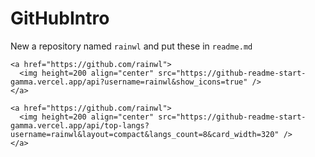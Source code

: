 # GitHubIntro

New a repository named `rainwl` and put these in `readme.md`
```
<a href="https://github.com/rainwl">
  <img height=200 align="center" src="https://github-readme-start-gamma.vercel.app/api?username=rainwl&show_icons=true" />
</a>

<a href="https://github.com/rainwl">
  <img height=200 align="center" src="https://github-readme-start-gamma.vercel.app/api/top-langs?username=rainwl&layout=compact&langs_count=8&card_width=320" />
</a>
```
